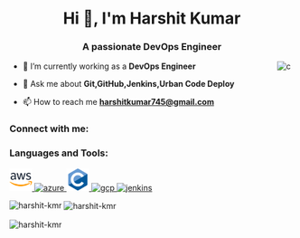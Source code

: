 <h1 align="center">Hi 👋, I'm Harshit Kumar</h1>
<h3 align="center">A passionate DevOps Engineer</h3>

<img align="right" alt="coding" width="30" height="20" src="![image](https://user-images.githubusercontent.com/87057872/207141770-6f73de3e-9763-41a9-b640-923868044a81.png)">

- 🔭 I’m currently working as a **DevOps Engineer**

- 💬 Ask me about **Git,GitHub,Jenkins,Urban Code Deploy**

- 📫 How to reach me **harshitkumar745@gmail.com**

<h3 align="left">Connect with me:</h3>
<p align="left">
</p>

<h3 align="left">Languages and Tools:</h3>
<p align="left"> <a href="https://aws.amazon.com" target="_blank" rel="noreferrer"> <img src="https://raw.githubusercontent.com/devicons/devicon/master/icons/amazonwebservices/amazonwebservices-original-wordmark.svg" alt="aws" width="40" height="40"/> </a> <a href="https://azure.microsoft.com/en-in/" target="_blank" rel="noreferrer"> <img src="https://www.vectorlogo.zone/logos/microsoft_azure/microsoft_azure-icon.svg" alt="azure" width="40" height="40"/> </a> <a href="https://www.cprogramming.com/" target="_blank" rel="noreferrer"> <img src="https://raw.githubusercontent.com/devicons/devicon/master/icons/c/c-original.svg" alt="c" width="40" height="40"/> </a> <a href="https://cloud.google.com" target="_blank" rel="noreferrer"> <img src="https://www.vectorlogo.zone/logos/google_cloud/google_cloud-icon.svg" alt="gcp" width="40" height="40"/> </a> <a href="https://www.jenkins.io" target="_blank" rel="noreferrer"> <img src="https://www.vectorlogo.zone/logos/jenkins/jenkins-icon.svg" alt="jenkins" width="40" height="40"/> </a> </p>

<p><img align="left" src="https://github-readme-stats.vercel.app/api/top-langs?username=harshit-kmr&show_icons=true&locale=en&layout=compact" alt="harshit-kmr" /></p>

<p>&nbsp;<img align="center" src="https://github-readme-stats.vercel.app/api?username=harshit-kmr&show_icons=true&locale=en" alt="harshit-kmr" /></p>

<p><img align="center" src="https://github-readme-streak-stats.herokuapp.com/?user=harshit-kmr&" alt="harshit-kmr" /></p>
